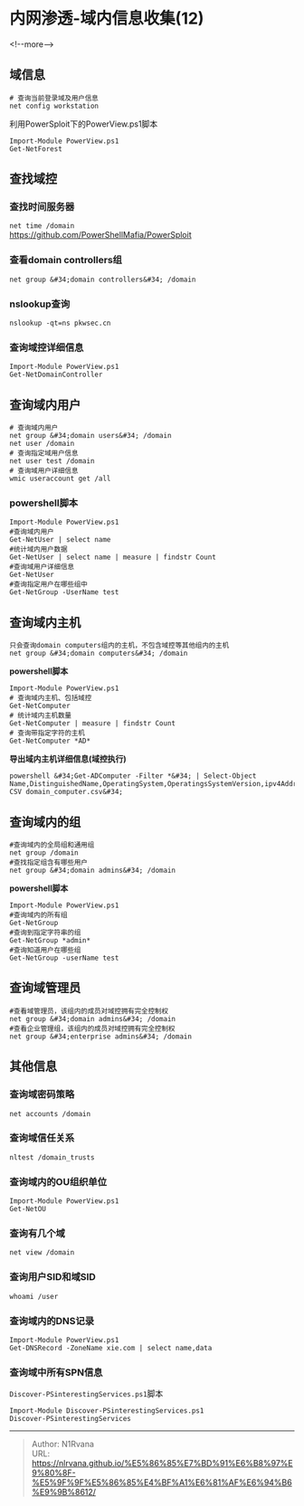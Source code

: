 # 内网渗透-域内信息收集(12)

  
  
&lt;!--more--&gt;  
## 域信息  
```  
# 查询当前登录域及用户信息  
net config workstation  
```  
利用PowerSploit下的PowerView.ps1脚本  
```  
Import-Module PowerView.ps1  
Get-NetForest  
```  
## 查找域控  
### 查找时间服务器  
`net time /domain`  
https://github.com/PowerShellMafia/PowerSploit  
### 查看domain controllers组  
`net group &#34;domain controllers&#34; /domain`  
### nslookup查询  
`nslookup -qt=ns pkwsec.cn`  
### 查询域控详细信息  
```  
Import-Module PowerView.ps1  
Get-NetDomainController  
```  
##  查询域内用户  
```  
# 查询域内用户  
net group &#34;domain users&#34; /domain  
net user /domain  
# 查询指定域用户信息  
net user test /domain  
# 查询域用户详细信息  
wmic useraccount get /all  
```  
### **powershell脚本**  
```  
Import-Module PowerView.ps1  
#查询域内用户  
Get-NetUser | select name  
#统计域内用户数据  
Get-NetUser | select name | measure | findstr Count  
#查询域用户详细信息  
Get-NetUser  
#查询指定用户在哪些组中  
Get-NetGroup -UserName test  
```  
## 查询域内主机  
```  
只会查询domain computers组内的主机，不包含域控等其他组内的主机  
net group &#34;domain computers&#34; /domain  
```  
**powershell脚本**  
```  
Import-Module PowerView.ps1  
# 查询域内主机、包括域控  
Get-NetComputer  
# 统计域内主机数量  
Get-NetComputer | measure | findstr Count  
# 查询带指定字符的主机  
Get-NetComputer *AD*  
```  
**导出域内主机详细信息(域控执行)**  
```  
powershell &#34;Get-ADComputer -Filter *&#34; | Select-Object Name,DistinguishedName,OperatingSystem,OperatingsSystemVersion,ipv4Address|Export-CSV domain_computer.csv&#34;  
```  
## 查询域内的组  
```  
#查询域内的全局组和通用组  
net group /domain  
#查找指定组含有哪些用户  
net group &#34;domain admins&#34; /domain  
```  
**powershell脚本**  
```  
Import-Module PowerView.ps1  
#查询域内的所有组  
Get-NetGroup  
#查询到指定字符串的组  
Get-NetGroup *admin*  
#查询知道用户在哪些组  
Get-NetGroup -userName test  
```  
## 查询域管理员  
```  
#查看域管理员，该组内的成员对域控拥有完全控制权  
net group &#34;domain admins&#34; /domain  
#查看企业管理组，该组内的成员对域控拥有完全控制权  
net group &#34;enterprise admins&#34; /domain  
```  
## 其他信息  
### 查询域密码策略  
`net accounts /domain`  
### 查询域信任关系  
`nltest /domain_trusts`  
### 查询域内的OU组织单位  
```  
Import-Module PowerView.ps1  
Get-NetOU  
```  
### 查询有几个域  
`net view /domain`  
### 查询用户SID和域SID  
```  
whoami /user  
```  
### 查询域内的DNS记录  
```  
Import-Module PowerView.ps1  
Get-DNSRecord -ZoneName xie.com | select name,data  
```  
### 查询域中所有SPN信息  
`Discover-PSinterestingServices.ps1`脚本  
```  
Import-Module Discover-PSinterestingServices.ps1  
Discover-PSinterestingServices  
```  
  

---

> Author: N1Rvana  
> URL: https://nlrvana.github.io/%E5%86%85%E7%BD%91%E6%B8%97%E9%80%8F-%E5%9F%9F%E5%86%85%E4%BF%A1%E6%81%AF%E6%94%B6%E9%9B%8612/  

